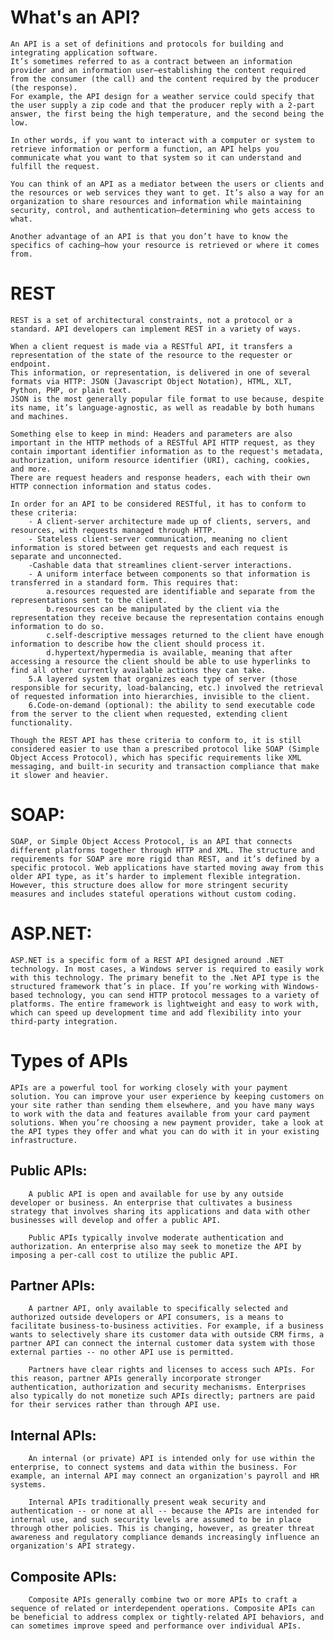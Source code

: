 # What's an API?

    An API is a set of definitions and protocols for building and integrating application software.
    It’s sometimes referred to as a contract between an information provider and an information user—establishing the content required from the consumer (the call) and the content required by the producer (the response).
    For example, the API design for a weather service could specify that the user supply a zip code and that the producer reply with a 2-part answer, the first being the high temperature, and the second being the low.  

    In other words, if you want to interact with a computer or system to retrieve information or perform a function, an API helps you communicate what you want to that system so it can understand and fulfill the request. 

    You can think of an API as a mediator between the users or clients and the resources or web services they want to get. It’s also a way for an organization to share resources and information while maintaining security, control, and authentication—determining who gets access to what. 

    Another advantage of an API is that you don’t have to know the specifics of caching—how your resource is retrieved or where it comes from.

# REST

    REST is a set of architectural constraints, not a protocol or a standard. API developers can implement REST in a variety of ways.

    When a client request is made via a RESTful API, it transfers a representation of the state of the resource to the requester or endpoint. 
    This information, or representation, is delivered in one of several formats via HTTP: JSON (Javascript Object Notation), HTML, XLT, Python, PHP, or plain text. 
    JSON is the most generally popular file format to use because, despite its name, it’s language-agnostic, as well as readable by both humans and machines. 

    Something else to keep in mind: Headers and parameters are also important in the HTTP methods of a RESTful API HTTP request, as they contain important identifier information as to the request's metadata, authorization, uniform resource identifier (URI), caching, cookies, and more. 
    There are request headers and response headers, each with their own HTTP connection information and status codes.

    In order for an API to be considered RESTful, it has to conform to these criteria:
        - A client-server architecture made up of clients, servers, and resources, with requests managed through HTTP.
        - Stateless client-server communication, meaning no client information is stored between get requests and each request is separate and unconnected.
        -Cashable data that streamlines client-server interactions.
        - A uniform interface between components so that information is transferred in a standard form. This requires that:
            a.resources requested are identifiable and separate from the representations sent to the client.
            b.resources can be manipulated by the client via the representation they receive because the representation contains enough information to do so.
            c.self-descriptive messages returned to the client have enough information to describe how the client should process it.
            d.hypertext/hypermedia is available, meaning that after accessing a resource the client should be able to use hyperlinks to find all other currently available actions they can take.
        5.A layered system that organizes each type of server (those responsible for security, load-balancing, etc.) involved the retrieval of requested information into hierarchies, invisible to the client.
        6.Code-on-demand (optional): the ability to send executable code from the server to the client when requested, extending client functionality. 

    Though the REST API has these criteria to conform to, it is still considered easier to use than a prescribed protocol like SOAP (Simple Object Access Protocol), which has specific requirements like XML messaging, and built-in security and transaction compliance that make it slower and heavier. 

# SOAP:
    SOAP, or Simple Object Access Protocol, is an API that connects different platforms together through HTTP and XML. The structure and requirements for SOAP are more rigid than REST, and it’s defined by a specific protocol. Web applications have started moving away from this older API type, as it’s harder to implement flexible integration. However, this structure does allow for more stringent security measures and includes stateful operations without custom coding.
    
# ASP.NET:
    ASP.NET is a specific form of a REST API designed around .NET technology. In most cases, a Windows server is required to easily work with this technology. The primary benefit to the .Net API type is the structured framework that’s in place. If you’re working with Windows-based technology, you can send HTTP protocol messages to a variety of platforms. The entire framework is lightweight and easy to work with, which can speed up development time and add flexibility into your third-party integration.

# Types of APIs
    APIs are a powerful tool for working closely with your payment solution. You can improve your user experience by keeping customers on your site rather than sending them elsewhere, and you have many ways to work with the data and features available from your card payment solutions. When you’re choosing a new payment provider, take a look at the API types they offer and what you can do with it in your existing infrastructure.

## Public APIs: 
        A public API is open and available for use by any outside developer or business. An enterprise that cultivates a business strategy that involves sharing its applications and data with other businesses will develop and offer a public API.

        Public APIs typically involve moderate authentication and authorization. An enterprise also may seek to monetize the API by imposing a per-call cost to utilize the public API.

## Partner APIs:
        A partner API, only available to specifically selected and authorized outside developers or API consumers, is a means to facilitate business-to-business activities. For example, if a business wants to selectively share its customer data with outside CRM firms, a partner API can connect the internal customer data system with those external parties -- no other API use is permitted.

        Partners have clear rights and licenses to access such APIs. For this reason, partner APIs generally incorporate stronger authentication, authorization and security mechanisms. Enterprises also typically do not monetize such APIs directly; partners are paid for their services rather than through API use.

## Internal APIs:
        An internal (or private) API is intended only for use within the enterprise, to connect systems and data within the business. For example, an internal API may connect an organization's payroll and HR systems.

        Internal APIs traditionally present weak security and authentication -- or none at all -- because the APIs are intended for internal use, and such security levels are assumed to be in place through other policies. This is changing, however, as greater threat awareness and regulatory compliance demands increasingly influence an organization's API strategy.

## Composite APIs:
        Composite APIs generally combine two or more APIs to craft a sequence of related or interdependent operations. Composite APIs can be beneficial to address complex or tightly-related API behaviors, and can sometimes improve speed and performance over individual APIs.